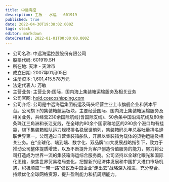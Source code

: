 ```yaml
---
title: 中远海控
description: 主板 - 水运 - 601919
published: true
date: 2022-04-30T19:38:02.000Z
tags: stock
editor: markdown
dateCreated: 2022-01-01T00:00:00.000Z
---
```


- 公司名称: 中远海运控股股份有限公司
- 股票代码: 601919.SH
- 所在地: 天津 - 天津市
- 成立日期: 2007年01月05日
- 注册资本: 1,601,415.578万元
- 法定代表人: 万敏
- 主营业务: 主营业务:国际，国内海上集装箱运输服务及相关业务
- 公司官网: [hold.coscoshipping.com](hold.coscoshipping.com)
- 公司介绍: 公司是中远海运集团航运及码头经营主业上市旗舰企业和资本平台。公司旗下的集装箱航运板块，主要经营国际、国内海上集装箱运输服务及相关业务，共经营230余国际航线(含国际支线)、50余条中国沿海航线及80余条珠江三角洲和长江支线，在全球约90余个国家和地区的290余个港口均有挂靠，旗下集装箱船队运力规模排名稳居世前列，集装箱码头年总吞吐量排名蝉联世界第一。公司通过自营集装箱船队，开展以集装箱为载体的货物运输及相关业务。在“全球化、端到端、数字化、双品牌”四大发展战略指引下，致力于推动公司整体提质增效，以及不断提升为客户创造价值服务的能力，努力将公司打造成为世界一流的集装箱海运综合服务商。公司坚持以全球化眼光和国际化思维，聚焦世界贸易格局变化，把握新兴经济体发展和中国扩大进口市场机遇，积极顺应“一带一路”倡议及中国企业“走出去”战略深入推进，充分整合、持续优化全球网络资源，提升盈利能力和抗周期能力。



